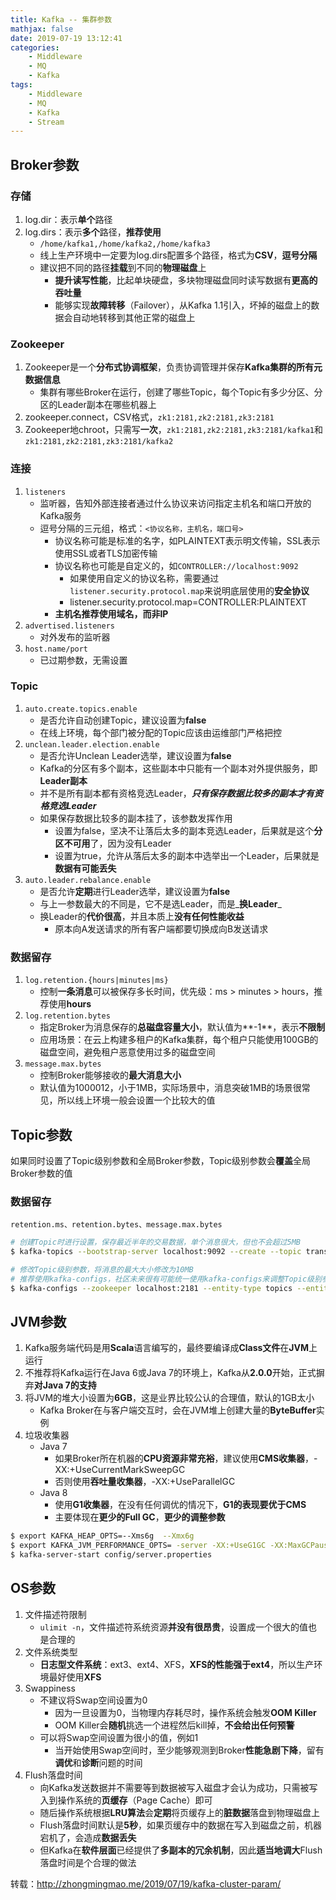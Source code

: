 ```yaml
---
title: Kafka -- 集群参数
mathjax: false
date: 2019-07-19 13:12:41
categories:
    - Middleware
    - MQ
    - Kafka
tags:
    - Middleware
    - MQ
    - Kafka
    - Stream
---
```


## Broker参数

### 存储
1. log.dir：表示**单个**路径
2. log.dirs：表示**多个**路径，**推荐使用**
    - `/home/kafka1,/home/kafka2,/home/kafka3`
    - 线上生产环境中一定要为log.dirs配置多个路径，格式为**CSV**，**逗号分隔**
    - 建议把不同的路径**挂载**到不同的**物理磁盘**上
        - **提升读写性能**，比起单块硬盘，多块物理磁盘同时读写数据有**更高的吞吐量**
        - 能够实现**故障转移**（Failover），从Kafka 1.1引入，坏掉的磁盘上的数据会自动地转移到其他正常的磁盘上

<!-- more -->

### Zookeeper
1. Zookeeper是一个**分布式协调框架**，负责协调管理并保存**Kafka集群的所有元数据信息**
    - 集群有哪些Broker在运行，创建了哪些Topic，每个Topic有多少分区、分区的Leader副本在哪些机器上
2. zookeeper.connect，CSV格式，`zk1:2181,zk2:2181,zk3:2181`
3. Zookeeper地chroot，只需写**一次**，`zk1:2181,zk2:2181,zk3:2181/kafka1`和`zk1:2181,zk2:2181,zk3:2181/kafka2`

### 连接
1. `listeners`
    - 监听器，告知外部连接者通过什么协议来访问指定主机名和端口开放的Kafka服务
    - 逗号分隔的三元组，格式：`<协议名称，主机名，端口号>`
        - 协议名称可能是标准的名字，如PLAINTEXT表示明文传输，SSL表示使用SSL或者TLS加密传输
        - 协议名称也可能是自定义的，如`CONTROLLER://localhost:9092`
            - 如果使用自定义的协议名称，需要通过`listener.security.protocol.map`来说明底层使用的**安全协议**
            - listener.security.protocol.map=CONTROLLER:PLAINTEXT
        - **主机名推荐使用域名，而非IP**
2. `advertised.listeners`
    - 对外发布的监听器
3. `host.name/port`
    - 已过期参数，无需设置

### Topic
1. `auto.create.topics.enable`
    - 是否允许自动创建Topic，建议设置为**false**
    - 在线上环境，每个部门被分配的Topic应该由运维部门严格把控
2. `unclean.leader.election.enable`
    - 是否允许Unclean Leader选举，建议设置为**false**
    - Kafka的分区有多个副本，这些副本中只能有一个副本对外提供服务，即**Leader副本**
    - 并不是所有副本都有资格竞选Leader，_**只有保存数据比较多的副本才有资格竞选Leader**_
    - 如果保存数据比较多的副本挂了，该参数发挥作用
        - 设置为false，坚决不让落后太多的副本竞选Leader，后果就是这个**分区不可用**了，因为没有Leader
        - 设置为true，允许从落后太多的副本中选举出一个Leader，后果就是**数据有可能丢失**
3. `auto.leader.rebalance.enable`
    - 是否允许**定期**进行Leader选举，建议设置为**false**
    - 与上一参数最大的不同是，它不是选Leader，而是_**换Leader**_
    - 换Leader的**代价很高**，并且本质上**没有任何性能收益**
        - 原本向A发送请求的所有客户端都要切换成向B发送请求

### 数据留存
1. `log.retention.{hours|minutes|ms}`
    - 控制**一条消息**可以被保存多长时间，优先级：ms > minutes > hours，推荐使用**hours**
2. `log.retention.bytes`
    - 指定Broker为消息保存的**总磁盘容量大小**，默认值为**-1**，表示**不限制**
    - 应用场景：在云上构建多租户的Kafka集群，每个租户只能使用100GB的磁盘空间，避免租户恶意使用过多的磁盘空间
3. `message.max.bytes`
    - 控制Broker能够接收的**最大消息大小**
    - 默认值为1000012，小于1MB，实际场景中，消息突破1MB的场景很常见，所以线上环境一般会设置一个比较大的值

## Topic参数
如果同时设置了Topic级别参数和全局Broker参数，Topic级别参数会**覆盖**全局Broker参数的值

### 数据留存
`retention.ms、retention.bytes、message.max.bytes`

```bash
# 创建Topic时进行设置，保存最近半年的交易数据，单个消息很大，但也不会超过5MB
$ kafka-topics --bootstrap-server localhost:9092 --create --topic transaction --partitions 1 --replication-factor 1 --config retention.ms=15552000000 --config max.message.bytes=5242880

# 修改Topic级别参数，将消息的最大大小修改为10MB
# 推荐使用kafka-configs，社区未来很有可能统一使用kafka-configs来调整Topic级别参数
$ kafka-configs --zookeeper localhost:2181 --entity-type topics --entity-name transaction --alter --add-config max.message.bytes=10485760
```

## JVM参数
1. Kafka服务端代码是用**Scala**语言编写的，最终要编译成**Class文件**在**JVM**上运行
2. 不推荐将Kafka运行在Java 6或Java 7的环境上，Kafka从**2.0.0**开始，正式摒弃**对Java 7的支持**
3. 将JVM的堆大小设置为**6GB**，这是业界比较公认的合理值，默认的1GB太小
    - Kafka Broker在与客户端交互时，会在JVM堆上创建大量的**ByteBuffer**实例
4. 垃圾收集器
    - Java 7
        - 如果Broker所在机器的**CPU资源非常充裕**，建议使用**CMS收集器**，-XX:+UseCurrentMarkSweepGC
        - 否则使用**吞吐量收集器**，-XX:+UseParallelGC
    - Java 8
        - 使用**G1收集器**，在没有任何调优的情况下，**G1的表现要优于CMS**
        - 主要体现在**更少的Full GC**，**更少的调整参数**

```bash
$ export KAFKA_HEAP_OPTS=--Xms6g  --Xmx6g
$ export KAFKA_JVM_PERFORMANCE_OPTS= -server -XX:+UseG1GC -XX:MaxGCPauseMillis=20 -XX:InitiatingHeapOccupancyPercent=35 -XX:+ExplicitGCInvokesConcurrent -Djava.awt.headless=true
$ kafka-server-start config/server.properties
```

## OS参数
1. 文件描述符限制
    - `ulimit -n`，文件描述符系统资源**并没有很昂贵**，设置成一个很大的值也是合理的
2. 文件系统类型
    - **日志型文件系统**：ext3、ext4、XFS，**XFS的性能强于ext4**，所以生产环境最好使用**XFS**
3. Swappiness
    - 不建议将Swap空间设置为0
        - 因为一旦设置为0，当物理内存耗尽时，操作系统会触发**OOM Killer**
        - OOM Killer会**随机**挑选一个进程然后kill掉，**不会给出任何预警**
    - 可以将Swap空间设置为很小的值，例如1
        - 当开始使用Swap空间时，至少能够观测到Broker**性能急剧下降**，留有**调优**和**诊断**问题的时间
4. Flush落盘时间
    - 向Kafka发送数据并不需要等到数据被写入磁盘才会认为成功，只需被写入到操作系统的**页缓存**（Page Cache）即可
    - 随后操作系统根据**LRU算法**会**定期**将页缓存上的**脏数据**落盘到物理磁盘上
    - Flush落盘时间默认是**5秒**，如果页缓存中的数据在写入到磁盘之前，机器宕机了，会造成**数据丢失**
    - 但Kafka在**软件层面**已经提供了**多副本的冗余机制**，因此**适当地调大**Flush落盘时间是个合理的做法

转载：http://zhongmingmao.me/2019/07/19/kafka-cluster-param/